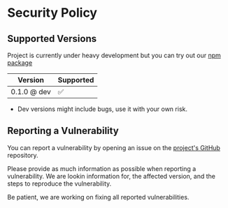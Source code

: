 # Security Policy

## Supported Versions

Project is currently under heavy development but you can try out our [npm package](https://npmjs.com/package/@sern/handler) 

| Version | Supported          |
| ------- | ------------------ |
| 0.1.0 @ dev | :white_check_mark: |

* Dev versions might include bugs, use it with your own risk.

## Reporting a Vulnerability

You can report a vulnerability by opening an issue on the [project's GitHub](https://github.com/SernHandler/Sern/issues) repository.

Please provide as much information as possible when reporting a vulnerability. We are lookin information for, the affected version, and the steps to reproduce the vulnerability.

Be patient, we are working on fixing all reported vulnerabilities.
